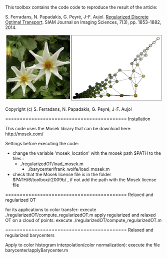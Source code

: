 This toolbox contains the code code to reproduce the result of the article:

S. Ferradans, N. Papadakis, G. Peyré, J-F. Aujol. [Regularized Discrete Optimal Transport](https://arxiv.org/abs/1307.5551). SIAM Journal on Imaging Sciences, 7(3), pp. 1853–1882, 2014.

![Examples of regularization graph](img/regul-graph.png)

Copyright (c) S. Ferradans, N. Papadakis, G. Peyré, J-F. Aujol

==========================================
Installation

This code uses the Mosek library that can be download here: http://mosek.com/

Settings before executing the code:

* change the variable 'mosek_location' with the mosek path $PATH to the files :  
    - ./regularizedOT/load_mosek.m
	  - ./barycenter/frank_wolfe/load_mosek.m
* check that the Mosek license file is in the folder $PATH/6/toolbox/r2009b/   , if not add the path with the Mosek license file


==========================================
Relaxed and regularized OT

for its applications to color transfer: execute ./regularizedOT/compute_regularizedOT.m
apply regularized and relaxed OT on a cloud of points: execute ./regularizedOT/compute_regularizedOT.m

==========================================
Relaxed and regularized barycenters

Apply to color histogram interpolation(color normalization): execute the file barycenter/applyBarycenter.m
